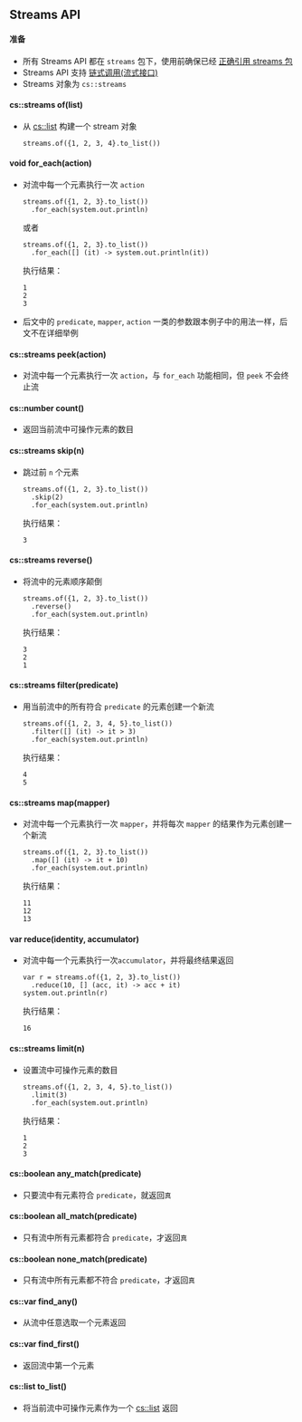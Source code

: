 ## Streams API

#### 准备

* 所有 Streams API 都在 `streams` 包下，使用前确保已经 [正确引用 streams 包](grammar-package.md)
* Streams API 支持 [链式调用\(流式接口\)](https://en.wikipedia.org/wiki/Fluent_interface)
* Streams 对象为 `cs::streams`

#### cs::streams of\(list\)

* 从 [cs::list](api-list.md) 构建一个 stream 对象
  ```
  streams.of({1, 2, 3, 4}.to_list())
  ```

#### void for\_each\(action\)

* 对流中每一个元素执行一次 `action`
  ```
  streams.of({1, 2, 3}.to_list())
    .for_each(system.out.println)
  ```

  或者
  ```
  streams.of({1, 2, 3}.to_list())
    .for_each([] (it) -> system.out.println(it))
  ```

  执行结果：
  ```
  1
  2
  3
  ```
* 后文中的 `predicate`, `mapper`, `action` 一类的参数跟本例子中的用法一样，后文不在详细举例

#### cs::streams peek\(action\)

* 对流中每一个元素执行一次 `action`，与 `for_each` 功能相同，但 `peek` 不会终止流

#### cs::number count\(\)

* 返回当前流中可操作元素的数目

#### cs::streams skip\(n\)

* 跳过前 `n` 个元素
  ```
  streams.of({1, 2, 3}.to_list())
    .skip(2)
    .for_each(system.out.println)
  ```

  执行结果：
  ```
  3
  ```

#### cs::streams reverse\(\)

* 将流中的元素顺序颠倒
  ```
  streams.of({1, 2, 3}.to_list())
    .reverse()
    .for_each(system.out.println)
  ```

  执行结果：
  ```
  3
  2
  1
  ```

#### cs::streams filter\(predicate\)

* 用当前流中的所有符合 `predicate` 的元素创建一个新流
  ```
  streams.of({1, 2, 3, 4, 5}.to_list())
    .filter([] (it) -> it > 3)
    .for_each(system.out.println)
  ```

  执行结果：
  ```
  4
  5
  ```

#### cs::streams map\(mapper\)

* 对流中每一个元素执行一次 `mapper`，并将每次 `mapper` 的结果作为元素创建一个新流
  ```
  streams.of({1, 2, 3}.to_list())
    .map([] (it) -> it + 10)
    .for_each(system.out.println)
  ```

  执行结果：
  ```
  11
  12
  13
  ```

#### var reduce\(identity, accumulator\)

* 对流中每一个元素执行一次`accumulator`，并将最终结果返回

  ```
  var r = streams.of({1, 2, 3}.to_list())
    .reduce(10, [] (acc, it) -> acc + it)
  system.out.println(r)
  ```

  执行结果：
  ```
  16
  ```

#### cs::streams limit\(n\)

* 设置流中可操作元素的数目
  ```
  streams.of({1, 2, 3, 4, 5}.to_list())
    .limit(3)
    .for_each(system.out.println)
  ```

  执行结果：
  ```
  1
  2
  3
  ```

#### cs::boolean any\_match\(predicate\)

* 只要流中有元素符合 `predicate`，就返回`真`

#### cs::boolean all\_match\(predicate\)

* 只有流中所有元素都符合 `predicate`，才返回`真`

#### cs::boolean none\_match\(predicate\)

* 只有流中所有元素都不符合 `predicate`，才返回`真`

#### cs::var find\_any\(\)

* 从流中任意选取一个元素返回

#### cs::var find\_first\(\)

* 返回流中第一个元素

#### cs::list to\_list\(\)

* 将当前流中可操作元素作为一个 [cs::list](api-list.md) 返回



